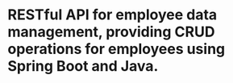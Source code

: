 # RESTful API for employee data management, providing CRUD operations for employees using Spring Boot and Java.

